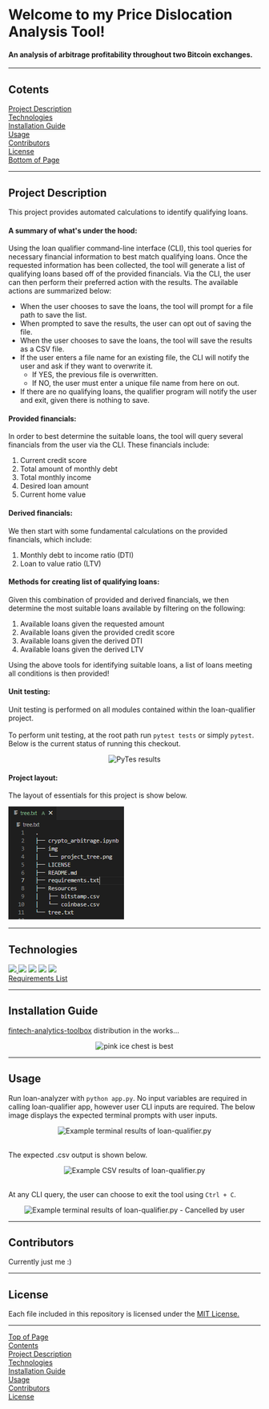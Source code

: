 # <a id="Top-of-Page">Welcome to my Price Dislocation Analysis Tool!</a>
#### An analysis of arbitrage profitability throughout two Bitcoin exchanges.
***
## <a id="Contents">Cotents</a>
[Project Description](#Project-Description)<br>
[Technologies](#Technologies)<br>
[Installation Guide](#Installation-Guide)<br>
[Usage](#Usage)<br>
[Contributors](#Contributors)<br>
[License](#License)<br>
[Bottom of Page](#Bottom-of-Page)<br>
***
## Project Description<a id="Project-Description">
This project provides automated calculations to identify qualifying loans.

#### A summary of what's under the hood:
Using the loan qualifier command-line interface (CLI), this tool queries for necessary financial information to best match qualifying loans. Once the requested information has been collected, the tool will generate a list of qualifying loans based off of the provided financials. Via the CLI, the user can then perform their preferred action with the results. The available actions are summarized below:
 - When the user chooses to save the loans, the tool will prompt for a file path to save the list.
 - When prompted to save the results, the user can opt out of saving the file.
 - When the user chooses to save the loans, the tool will save the results as a CSV file.
 - If the user enters a file name for an existing file, the CLI will notify the user and ask if they want to overwrite it.
     - If YES, the previous file is overwritten.
     - If NO, the user must enter a unique file name from here on out.
 - If there are no qualifying loans, the qualifier program will notify the user and exit, given there is nothing to save.
    
#### Provided financials:
In order to best determine the suitable loans, the tool will query several financials from the user via the CLI. These financials include:
1. Current credit score
2. Total amount of monthly debt
3. Total monthly income
4. Desired loan amount
5. Current home value

#### Derived financials:
We then start with some fundamental calculations on the provided financials, which include:
1. Monthly debt to income ratio (DTI)
2. Loan to value ratio (LTV)

#### Methods for creating list of qualifying loans:
Given this combination of provided and derived financials, we then determine the most suitable loans available by filtering on the following:
1. Available loans given the requested amount
2. Available loans given the provided credit score
3. Available loans given the derived DTI
4. Available loans given the derived LTV

Using the above tools for identifying suitable loans, a list of loans meeting all conditions is then provided!

#### Unit testing:
Unit testing is performed on all modules contained within the loan-qualifier project.<br><br>
To perform unit testing, at the root path run `pytest tests` or simply `pytest`. Below is the current status of running this checkout.<br>
    
<center><img src="img/pytest_unit_test_20210703_debad13.png" title="PyTes results"/></center>

#### Project layout:
The layout of essentials for this project is show below.
<p><a href="tree.txt"><img src="img/project_tree.png" title="loan-qualifier project tree"></a></p>

***
## Technologies<a id="Technologies">
<a href="https://docs.python.org/release/3.7.10/"><img src="https://img.shields.io/badge/python-3.7.10%2B-green">
<a href="https://jupyter-notebook.readthedocs.io/en/stable/"><img src="https://img.shields.io/badge/jupyter--notebook-6.4.0-blue"></a>
<a href="https://github.com/google/python-fire"><img src="https://img.shields.io/badge/fire-0.4.0-red"></a>
<a href="https://github.com/tmbo/questionary"><img src="https://img.shields.io/badge/questionary-1.9.0-red"></a>
<a href="https://docs.pytest.org/en/latest/"><img src="https://img.shields.io/badge/PyTest-0.0.0-orange"></a><br>
<a href="requirements.txt" title="requirements.txt">Requirements List</a>
***
## Installation Guide<a id="Installation-Guide">
<a href="https://github.com/jasonjgarcia24/fintech-analytics-toolbox" title="github.com/jasonjgarcia24/fintech-analytics-toolbox">fintech-analytics-toolbox</a> distribution in the works...<br>
    
<center><img src="https://media.giphy.com/media/k7LxZAzC9V70s/giphy.gif" title="pink ice chest is best"/></center>

***
## Usage<a id="Usage">
Run loan-analyzer with `python app.py`. No input variables are required in calling loan-qualifier app, however user CLI inputs are required. The below image displays the expected terminal prompts with user inputs.<br>
<center><img src="img/appy_terminal_run_input.png" title="Example terminal results of loan-qualifier.py" /></center><br>

The expected .csv output is shown below.<br>
<center><img src="img/appy_terminal_run_output.png" title="Example CSV results of loan-qualifier.py" /></center><br> 

At any CLI query, the user can choose to exit the tool using <code>Ctrl + C</code>.
<center><img src="img/appy_terminal_run_input_quit.png" title="Example terminal results of loan-qualifier.py - Cancelled by user" /></center>

***
## Contributors<a id="Contributors">
Currently just me :)<br>
***
## License<a id="License">
Each file included in this repository is licensed under the <a href="https://github.com/jasonjgarcia24/fintech-analytics-toolbox/blob/main/LICENSE" title="github.com/jasonjgarcia24/fintech-analytics-toolbox/blob/main/LICENSE">MIT License.</a>
***
[Top of Page](#Top-of-Page)<br>
[Contents](#Contents)<br>
[Project Description](#Project-Description)<br>
[Technologies](#Technologies)<br>
[Installation Guide](#Installation-Guide)<br>
[Usage](#Usage)<br>
[Contributors](#Contributors)<br>
[License](#License)<br>
<a id="Bottom-of-Page"></a>